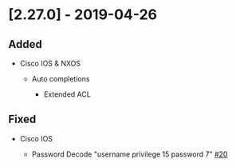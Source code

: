 # [2.27.0] - 2019-04-26

## Added

* Cisco IOS & NXOS

  * Auto completions
  
      * Extended ACL
      
## Fixed

* Cisco IOS

  * Password Decode "username privilege 15 password 7" [#20](https://github.com/heyglen/network_tech/issues/20)